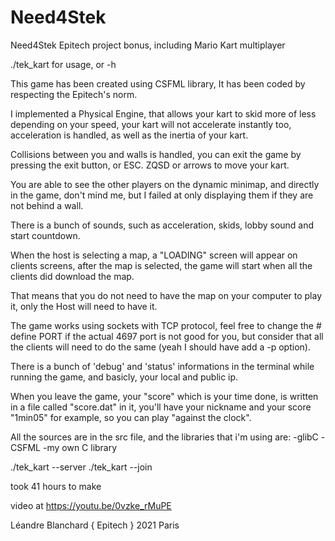 # Need4Stek
Need4Stek Epitech project bonus, including Mario Kart multiplayer

./tek_kart for usage, or -h

This game has been created using CSFML library,
It has been coded by respecting the Epitech's norm.

I implemented a Physical Engine, that allows your kart to skid more of less depending on your speed,
your kart will not accelerate instantly too, acceleration is handled, as well as the inertia of your kart.

Collisions between you and walls is handled, you can exit the game by pressing the exit button, or ESC.
ZQSD or arrows to move your kart.

You are able to see the other players on the dynamic minimap, and directly in the game, don't mind me, but I failed at
only displaying them if they are not behind a wall.

There is a bunch of sounds, such as acceleration, skids, lobby sound and start countdown.

When the host is selecting a map, a "LOADING" screen will appear on clients screens, after the map is selected, the game
will start when all the clients did download the map.

That means that you do not need to have the map on your computer to play it, only the Host will need to have it.

The game works using sockets with TCP protocol, feel free to change the # define PORT if the actual 4697 port is not good for you, but consider that all the clients will need to do the same (yeah I should have add a -p option).

There is a bunch of 'debug' and 'status' informations in the terminal while running the game, and basicly, your local and public ip.

When you leave the game, your "score" which is your time done, is written in a file called "score.dat" in it, you'll have your 
nickname <nickname> and your score "1min05" for example, so you can play "against the clock".
  
All the sources are in the src file, and the libraries that i'm using are:
  -glibC
  -CSFML
  -my own C library

./tek_kart --server <nickname>
./tek_kart --join <ip> <nickname>

took 41 hours to make

video at https://youtu.be/0vzke_rMuPE

Léandre Blanchard
{ Epitech } 2021
Paris
